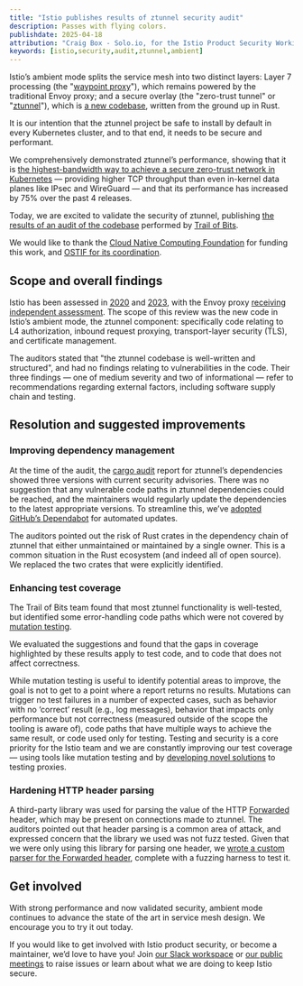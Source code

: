 ```yaml
---
title: "Istio publishes results of ztunnel security audit"
description: Passes with flying colors.
publishdate: 2025-04-18
attribution: "Craig Box - Solo.io, for the Istio Product Security Working Group"
keywords: [istio,security,audit,ztunnel,ambient]
---
```


Istio’s ambient mode splits the service mesh into two distinct layers: Layer 7 processing (the "[waypoint proxy](/docs/ambient/usage/waypoint/)"), which remains powered by the traditional Envoy proxy; and a secure overlay (the "zero-trust tunnel" or "[ztunnel](https://github.com/istio/ztunnel)"), which is [a new codebase](/blog/2023/rust-based-ztunnel/), written from the ground up in Rust.

It is our intention that the ztunnel project be safe to install by default in every Kubernetes cluster, and to that end, it needs to be secure and performant.

We comprehensively demonstrated ztunnel’s performance, showing that it is [the highest-bandwidth way to achieve a secure zero-trust network in Kubernetes](/blog/2025/ambient-performance/) — providing higher TCP throughput than even in-kernel data planes like IPsec and WireGuard — and that its performance has increased by 75% over the past 4 releases.

Today, we are excited to validate the security of ztunnel, publishing [the results of an audit of the codebase](https://ostif.org/wp-content/uploads/2025/04/Istio-Ztunnel-Final-Summary-Report-1.pdf) performed by [Trail of Bits](https://www.trailofbits.com/).

We would like to thank the [Cloud Native Computing Foundation](https://cncf.io/) for funding this work, and [OSTIF for its coordination](https://ostif.org/istio-ztunnel-audit-complete/).

## Scope and overall findings

Istio has been assessed in [2020](/blog/2021/ncc-security-assessment/) and [2023](/blog/2023/ada-logics-security-assessment/), with the Envoy proxy [receiving independent assessment](https://github.com/envoyproxy/envoy#security-audit). The scope of this review was the new code in Istio’s ambient mode, the ztunnel component: specifically code relating to L4 authorization, inbound request proxying, transport-layer security (TLS), and certificate management.

The auditors stated that "the ztunnel codebase is well-written and structured", and had no findings relating to vulnerabilities in the code. Their three findings — one of medium severity and two of informational — refer to recommendations regarding external factors, including software supply chain and testing.

## Resolution and suggested improvements

### Improving dependency management

At the time of the audit, the [cargo audit](https://crates.io/crates/cargo-audit) report for ztunnel’s dependencies showed three versions with current security advisories. There was no suggestion that any vulnerable code paths in ztunnel dependencies could be reached, and the maintainers would regularly update the dependencies to the latest appropriate versions. To streamline this, we’ve [adopted GitHub’s Dependabot](https://github.com/istio/ztunnel/pull/1400) for automated updates.

The auditors pointed out the risk of Rust crates in the dependency chain of ztunnel that either unmaintained or maintained by a single owner. This is a common situation in the Rust ecosystem (and indeed all of open source). We replaced the two crates that were explicitly identified.

### Enhancing test coverage

The Trail of Bits team found that most ztunnel functionality is well-tested, but identified some error-handling code paths which were not covered by [mutation testing](https://mutants.rs/).

We evaluated the suggestions and found that the gaps in coverage highlighted by these results apply to test code, and to code that does not affect correctness.

While mutation testing is useful to identify potential areas to improve, the goal is not to get to a point where a report returns no results. Mutations can trigger no test failures in a number of expected cases, such as behavior with no ‘correct’ result (e.g., log messages), behavior that impacts only performance but not correctness (measured outside of the scope the tooling is aware of), code paths that have multiple ways to achieve the same result, or code used only for testing. Testing and security is a core priority for the Istio team and we are constantly improving our test coverage — using tools like mutation testing and by [developing novel solutions](https://blog.howardjohn.info/posts/ztunnel-testing/) to testing proxies.

### Hardening HTTP header parsing

A third-party library was used for parsing the value of the HTTP [Forwarded](https://developer.mozilla.org/en-US/docs/Web/HTTP/Reference/Headers/Forwarded) header, which may be present on connections made to ztunnel. The auditors pointed out that header parsing is a common area of attack, and expressed concern that the library we used was not fuzz tested. Given that we were only using this library for parsing one header, we [wrote a custom parser for the Forwarded header](https://github.com/istio/ztunnel/pull/1418), complete with a fuzzing harness to test it.

## Get involved

With strong performance and now validated security, ambient mode continues to advance the state of the art in service mesh design. We encourage you to try it out today.

If you would like to get involved with Istio product security, or become a maintainer, we’d love to have you\! Join [our Slack workspace](https://slack.istio.io/) or [our public meetings](https://github.com/istio/community/blob/master/WORKING-GROUPS.md) to raise issues or learn about what we are doing to keep Istio secure.
